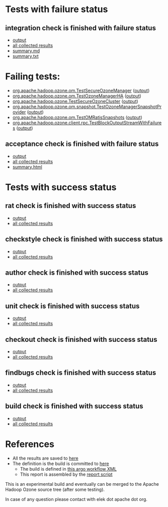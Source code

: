 # Tests with failure status

## integration check is finished with failure status

   * [output](https://raw.githubusercontent.com/elek/ozone-ci/master/pr/pr-hdds-2007-n2glh/integration/output.log)
   * [all collected results](https://github.com/elek/ozone-ci/tree/master/pr/pr-hdds-2007-n2glh/integration)
   * [summary.md](https://github.com/elek/ozone-ci/tree/master/pr/pr-hdds-2007-n2glh/integration/summary.md)
   * [summary.txt](https://github.com/elek/ozone-ci/tree/master/pr/pr-hdds-2007-n2glh/integration/summary.txt)

# Failing tests: 

 * [org.apache.hadoop.ozone.om.TestSecureOzoneManager](hadoop-ozone/integration-test/org.apache.hadoop.ozone.om.TestSecureOzoneManager.txt) ([output](hadoop-ozone/integration-test/org.apache.hadoop.ozone.om.TestSecureOzoneManager-output.txt/))
 * [org.apache.hadoop.ozone.om.TestOzoneManagerHA](hadoop-ozone/integration-test/org.apache.hadoop.ozone.om.TestOzoneManagerHA.txt) ([output](hadoop-ozone/integration-test/org.apache.hadoop.ozone.om.TestOzoneManagerHA-output.txt/))
 * [org.apache.hadoop.ozone.TestSecureOzoneCluster](hadoop-ozone/integration-test/org.apache.hadoop.ozone.TestSecureOzoneCluster.txt) ([output](hadoop-ozone/integration-test/org.apache.hadoop.ozone.TestSecureOzoneCluster-output.txt/))
 * [org.apache.hadoop.ozone.om.snapshot.TestOzoneManagerSnapshotProvider](hadoop-ozone/integration-test/org.apache.hadoop.ozone.om.snapshot.TestOzoneManagerSnapshotProvider.txt) ([output](hadoop-ozone/integration-test/org.apache.hadoop.ozone.om.snapshot.TestOzoneManagerSnapshotProvider-output.txt/))
 * [org.apache.hadoop.ozone.om.TestOMRatisSnapshots](hadoop-ozone/integration-test/org.apache.hadoop.ozone.om.TestOMRatisSnapshots.txt) ([output](hadoop-ozone/integration-test/org.apache.hadoop.ozone.om.TestOMRatisSnapshots-output.txt/))
 * [org.apache.hadoop.ozone.client.rpc.TestBlockOutputStreamWithFailures](hadoop-ozone/integration-test/org.apache.hadoop.ozone.client.rpc.TestBlockOutputStreamWithFailures.txt) ([output](hadoop-ozone/integration-test/org.apache.hadoop.ozone.client.rpc.TestBlockOutputStreamWithFailures-output.txt/))

## acceptance check is finished with failure status

   * [output](https://raw.githubusercontent.com/elek/ozone-ci/master/pr/pr-hdds-2007-n2glh/acceptance/output.log)
   * [all collected results](https://github.com/elek/ozone-ci/tree/master/pr/pr-hdds-2007-n2glh/acceptance)
   * [summary.html](https://elek.github.io/ozone-ci/pr/pr-hdds-2007-n2glh/acceptance/summary.html)



# Tests with success status

## rat check is finished with success status

   * [output](https://raw.githubusercontent.com/elek/ozone-ci/master/pr/pr-hdds-2007-n2glh/rat/output.log)
   * [all collected results](https://github.com/elek/ozone-ci/tree/master/pr/pr-hdds-2007-n2glh/rat)


## checkstyle check is finished with success status

   * [output](https://raw.githubusercontent.com/elek/ozone-ci/master/pr/pr-hdds-2007-n2glh/checkstyle/output.log)
   * [all collected results](https://github.com/elek/ozone-ci/tree/master/pr/pr-hdds-2007-n2glh/checkstyle)


## author check is finished with success status

   * [output](https://raw.githubusercontent.com/elek/ozone-ci/master/pr/pr-hdds-2007-n2glh/author/output.log)
   * [all collected results](https://github.com/elek/ozone-ci/tree/master/pr/pr-hdds-2007-n2glh/author)


## unit check is finished with success status

   * [output](https://raw.githubusercontent.com/elek/ozone-ci/master/pr/pr-hdds-2007-n2glh/unit/output.log)
   * [all collected results](https://github.com/elek/ozone-ci/tree/master/pr/pr-hdds-2007-n2glh/unit)


## checkout check is finished with success status

   * [output](https://raw.githubusercontent.com/elek/ozone-ci/master/pr/pr-hdds-2007-n2glh/checkout/output.log)
   * [all collected results](https://github.com/elek/ozone-ci/tree/master/pr/pr-hdds-2007-n2glh/checkout)


## findbugs check is finished with success status

   * [output](https://raw.githubusercontent.com/elek/ozone-ci/master/pr/pr-hdds-2007-n2glh/findbugs/output.log)
   * [all collected results](https://github.com/elek/ozone-ci/tree/master/pr/pr-hdds-2007-n2glh/findbugs)


## build check is finished with success status

   * [output](https://raw.githubusercontent.com/elek/ozone-ci/master/pr/pr-hdds-2007-n2glh/build/output.log)
   * [all collected results](https://github.com/elek/ozone-ci/tree/master/pr/pr-hdds-2007-n2glh/build)




# References

 * All the results are saved to [here](https://github.com/elek/ozone-ci/tree/master/pr/pr-hdds-2007-n2glh/)
 * The definition is the build is committed to [here](https://github.com/elek/argo-ozone)
    * The build is defined in [this argo workflow XML](https://github.com/elek/argo-ozone/blob/master/ozone-build.yaml)
    * This report is assembled by the [report script](https://github.com/elek/argo-ozone/blob/master/scripts/report.sh)

This is an experimental build and eventually can be merged to the Apache Hadoop Ozone source tree (after some testing).

In case of any question please contact with elek dot apache dot org.
